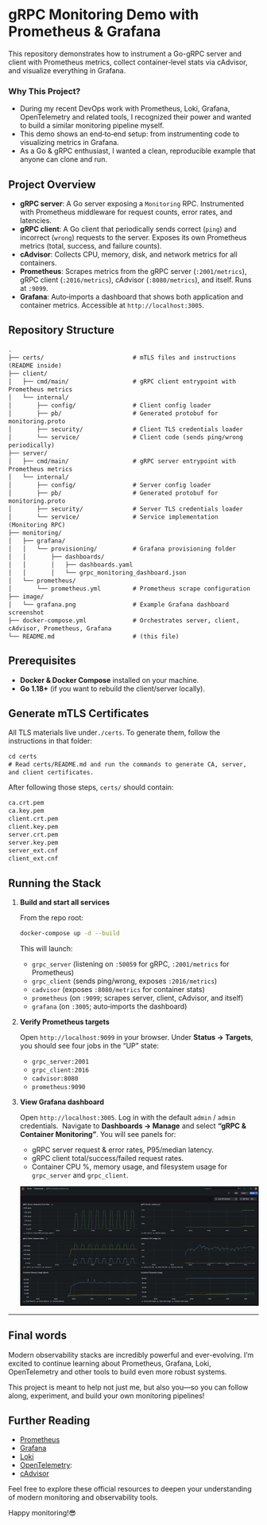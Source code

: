 # gRPC Monitoring Demo with Prometheus & Grafana

This repository demonstrates how to instrument a Go-gRPC server and client with Prometheus metrics, collect container‑level stats via cAdvisor, and visualize everything in Grafana.

### Why This Project?

* During my recent DevOps work with Prometheus, Loki, Grafana, OpenTelemetry and related tools, I recognized their power and wanted to build a similar monitoring pipeline myself.
* This demo shows an end‑to‑end setup: from instrumenting code to visualizing metrics in Grafana.
* As a Go & gRPC enthusiast, I wanted a clean, reproducible example that anyone can clone and run.

## Project Overview

* **gRPC server**: A Go server exposing a `Monitoring` RPC. Instrumented with Prometheus middleware for request counts, error rates, and latencies.
* **gRPC client**: A Go client that periodically sends correct (`ping`) and incorrect (`wrong`) requests to the server. Exposes its own Prometheus metrics (total, success, and failure counts).
* **cAdvisor**: Collects CPU, memory, disk, and network metrics for all containers.
* **Prometheus**: Scrapes metrics from the gRPC server (`:2001/metrics`), gRPC client (`:2016/metrics`), cAdvisor (`:8080/metrics`), and itself. Runs at `:9099`.
* **Grafana**: Auto‑imports a dashboard that shows both application and container metrics. Accessible at `http://localhost:3005`.

## Repository Structure

```
.
├── certs/                         # mTLS files and instructions (README inside)
├── client/
│   ├── cmd/main/                  # gRPC client entrypoint with Prometheus metrics
│   └── internal/
│       ├── config/                # Client config loader
│       ├── pb/                    # Generated protobuf for monitoring.proto
│       ├── security/              # Client TLS credentials loader
│       └── service/               # Client code (sends ping/wrong periodically)
├── server/
│   ├── cmd/main/                  # gRPC server entrypoint with Prometheus metrics
│   └── internal/
│       ├── config/                # Server config loader
│       ├── pb/                    # Generated protobuf for monitoring.proto
│       ├── security/              # Server TLS credentials loader
│       └── service/               # Service implementation (Monitoring RPC)
├── monitoring/
│   ├── grafana/
│   │   └── provisioning/          # Grafana provisioning folder
│   │       ├── dashboards/
│   │       │   ├── dashboards.yaml
│   │       │   └── grpc_monitoring_dashboard.json
│   └── prometheus/
│       └── prometheus.yml         # Prometheus scrape configuration
├── image/
│   └── grafana.png                # Example Grafana dashboard screenshot
├── docker-compose.yml             # Orchestrates server, client, cAdvisor, Prometheus, Grafana
└── README.md                      # (this file)
```

## Prerequisites

* **Docker & Docker Compose** installed on your machine.
* **Go 1.18+** (if you want to rebuild the client/server locally).

## Generate mTLS Certificates

All TLS materials live under`./certs`. To generate them, follow the instructions in that folder:

```
cd certs
# Read certs/README.md and run the commands to generate CA, server, and client certificates.
```

After following those steps, `certs/` should contain:

```
ca.crt.pem
ca.key.pem
client.crt.pem
client.key.pem
server.crt.pem
server.key.pem
server_ext.cnf
client_ext.cnf
```

## Running the Stack

1. **Build and start all services**

   From the repo root:

   ```bash
   docker-compose up -d --build
   ```

   This will launch:

    * `grpc_server` (listening on `:50059` for gRPC, `:2001/metrics` for Prometheus)
    * `grpc_client` (sends ping/wrong, exposes `:2016/metrics`)
    * `cadvisor` (exposes `:8080/metrics` for container stats)
    * `prometheus` (on `:9099`; scrapes server, client, cAdvisor, and itself)
    * `grafana` (on `:3005`; auto‑imports the dashboard)

2. **Verify Prometheus targets**

   Open `http://localhost:9099` in your browser. Under **Status → Targets**, you should see four jobs in the “UP” state:

    * `grpc_server:2001`
    * `grpc_client:2016`
    * `cadvisor:8080`
    * `prometheus:9090`

3. **View Grafana dashboard**

   Open `http://localhost:3005`. Log in with the default `admin` / `admin` credentials. 
   Navigate to **Dashboards → Manage** and select **“gRPC & Container Monitoring”**. You will see panels for:

    * gRPC server request & error rates, P95/median latency.
    * gRPC client total/success/failed request rates.
    * Container CPU %, memory usage, and filesystem usage for `grpc_server` and `grpc_client`.

   ![Grafana Dashboard](image/grafana.png)

---

## Final words

Modern observability stacks are incredibly powerful and ever-evolving. I’m excited to continue learning about Prometheus, Grafana, Loki, OpenTelemetry and other tools to build even more robust systems.

This project is meant to help not just me, but also you—so you can follow along, experiment, and build your own monitoring pipelines!

## Further Reading

* [Prometheus](https://prometheus.io/docs/)
* [Grafana](https://grafana.com/docs/)
* [Loki](https://grafana.com/oss/loki/)
* [OpenTelemetry](https://opentelemetry.io/docs/): 
* [cAdvisor](https://github.com/google/cadvisor)

Feel free to explore these official resources to deepen your understanding of modern monitoring and observability tools.

Happy monitoring!😎
